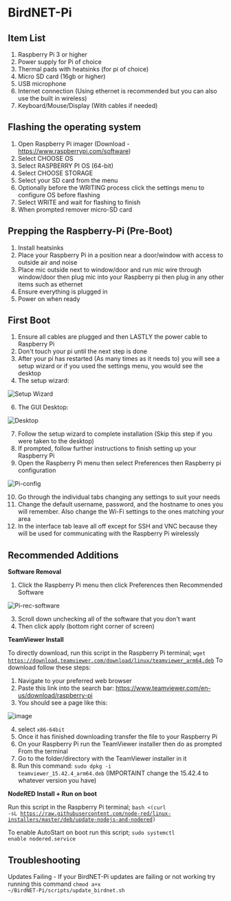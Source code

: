 # BirdNET-Pi
## Item List
1. Raspberry Pi 3 or higher
2. Power supply for Pi of choice
3. Thermal pads with heatsinks (for pi of choice)
4. Micro SD card (16gb or higher)
5. USB microphone
6. Internet connection (Using ethernet is recommended but you can also use the built in wireless)
7. Keyboard/Mouse/Display (With cables if needed)

## Flashing the operating system
1. Open Raspberry Pi imager (Download - https://www.raspberrypi.com/software)
2. Select CHOOSE OS
3. Select RASPBERRY PI OS (64-bit)
4. Select CHOOSE STORAGE
5. Select your SD card from the menu
6. Optionally before the WRITING process click the settings menu to configure OS before flashing
7. Select WRITE and wait for flashing to finish
8. When prompted remover micro-SD card

## Prepping the Raspberry-Pi (Pre-Boot)
1. Install heatsinks
2. Place your Raspberry Pi in a position near a door/window with access to outside air and noise
3. Place mic outside next to window/door and run mic wire through window/door then plug mic into your Raspberry pi then plug in any other items such as ethernet
4. Ensure everything is plugged in
5. Power on when ready

## First Boot
1. Ensure all cables are plugged and then LASTLY the power cable to Raspberry Pi
2. Don't touch your pi until the next step is done
3. After your pi has restarted (As many times as it needs to) you will see a setup wizard or if you used the settings menu, you would see the desktop
4. The setup wizard:

![Setup Wizard](https://github.com/JezzComputers/BirdNET-Pi/assets/129046176/bbcddef9-2dce-48be-a8f4-b7fa6aac09e9)

6. The GUI Desktop:

![Desktop](https://github.com/JezzComputers/BirdNET-Pi/assets/129046176/d7bd8a91-d461-4644-a1e4-d2dbac4db6cf)

7. Follow the setup wizard to complete installation (Skip this step if you were taken to the desktop)
8. If prompted, follow further instructions to finish setting up your Raspberry Pi
9. Open the Raspberry Pi menu then select Preferences then Raspberry pi configuration

![Pi-config](https://github.com/JezzComputers/BirdNET-Pi/assets/129046176/1370a769-f7ba-4dd2-9396-f23a2c702f56)

10. Go through the individual tabs changing any settings to suit your needs
11. Change the default username, password, and the hostname to ones you will remember. Also change the Wi-Fi settings to the ones matching your area
12. In the interface tab leave all off except for SSH and VNC because they will be used for communicating with the Raspberry Pi wirelessly

## Recommended Additions
**Software Removal**
1. Click the Raspberry Pi menu then click Preferences then Recommended Software

![Pi-rec-software](https://github.com/JezzComputers/BirdNET-Pi/assets/129046176/7ef131c7-e6d2-4f22-95be-b037b28196c2)

3. Scroll down unchecking all of the software that you don't want
4. Then click apply (bottom right corner of screen)

**TeamViewer Install**

To directly download, run this script in the Raspberry Pi terminal; <code>wget https://download.teamviewer.com/download/linux/teamviewer_arm64.deb</code>
To download follow these steps:
1. Navigate to your preferred web browser
2. Paste this link into the search bar: https://www.teamviewer.com/en-us/download/raspberry-pi
3. You should see a page like this:

![image](https://github.com/JezzComputers/BirdNET-Pi/assets/129046176/f97cd7da-042c-41e9-8e09-f7b14be22a9c)

4. select <code>x86-64bit</code>
5. Once it has finished downloading transfer the file to your Raspberry Pi
6. On your Raspberry Pi run the TeamViewer installer then do as prompted
From the terminal
1. Go to the folder/directory with the TeamViewer installer in it
2. Run this command: <code>sudo dpkg -i teamviewer_15.42.4_arm64.deb</code> (IMPORTAINT change the 15.42.4 to whatever version you have)

**NodeRED Install + Run on boot**

Run this script in the Raspberry Pi terminal; <code>bash <(curl -sL https://raw.githubusercontent.com/node-red/linux-installers/master/deb/update-nodejs-and-nodered)</code>

To enable AutoStart on boot run this script; <code>sudo systemctl enable nodered.service</code>

## Troubleshooting
Updates Failing - If your BirdNET-Pi updates are failing or not working try running this command <code>chmod a+x ~/BirdNET-Pi/scripts/update_birdnet.sh</code>
